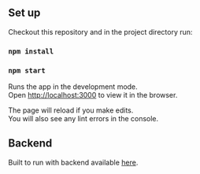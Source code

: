 ## Set up

Checkout this repository and in the project directory run:

### `npm install`
### `npm start`

Runs the app in the development mode.<br />
Open [http://localhost:3000](http://localhost:3000) to view it in the browser.

The page will reload if you make edits.<br />
You will also see any lint errors in the console.

## Backend

Built to run with backend available [here](https://github.com/morosystems/todo-be).
